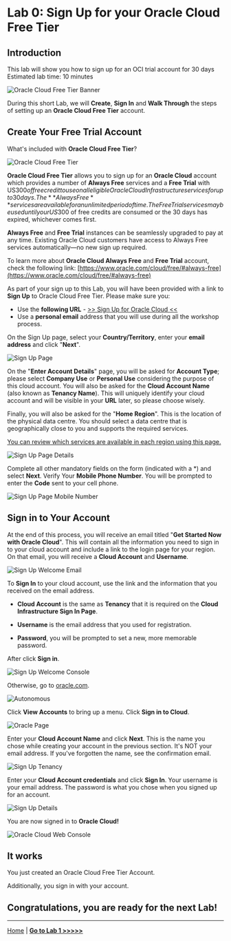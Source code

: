 # Lab 0: Sign Up for your Oracle Cloud Free Tier

## Introduction
This lab will show you how to sign up for an OCI trial account for 30 days
Estimated lab time: 10 minutes

![Oracle Cloud Free Tier Banner](images/oracle_cloud_free_tier0.png)

During this short Lab, we will **Create**, **Sign In** and **Walk Through** the steps of setting up an **Oracle Cloud Free Tier** account.

## Create Your Free Trial Account

What's included with **Oracle Cloud Free Tier**?

![Oracle Cloud Free Tier](images/oracle_cloud_free_tier.png)

**Oracle Cloud Free Tier** allows you to sign up for an **Oracle Cloud** account which provides a number of **Always Free** services and a **Free Trial** with US$300 of free credit to use on all eligible Oracle Cloud Infrastructure services for up to 30 days. The **Always Free** services are available for an unlimited period of time. The Free Trial services may be used until your US$300 of free credits are consumed or the 30 days has expired, whichever comes first.

**Always Free** and **Free Trial** instances can be seamlessly upgraded to pay at any time. Existing Oracle Cloud customers have access to Always Free services automatically—no new sign up required.

To learn more about **Oracle Cloud Always Free** and **Free Trial** account, check the following link:
[https://www.oracle.com/cloud/free/#always-free](https://www.oracle.com/cloud/free/#always-free)

As part of your sign up to this Lab, you will have been provided with a link to **Sign Up** to Oracle Cloud Free Tier. Please make sure you:

- Use the **following URL** - [>> Sign Up for Oracle Cloud <<](http://bit.ly/34TzwGf)
- Use a **personal email** address that you will use during all the workshop process.

On the Sign Up page, select your **Country/Territory**, enter your **email address** and click "**Next**".

![Sign Up Page](images/oracle_cloud_free_tier1.png)

On the "**Enter Account Details**" page, you will be asked for **Account Type**; please select **Company Use** or **Personal Use** considering the purpose of this cloud account.
You will also be asked for the **Cloud Account Name** (also known as **Tenancy Name**). This will uniquely identify your cloud account and will be visible in your **URL** later, so please choose wisely.

Finally, you will also be asked for the "**Home Region**". This is the location of the physical data centre. You should select a data centre that is geographically close to you and supports the required services.

[You can review which services are available in each region using this page.](https://www.oracle.com/uk/cloud/data-regions.html#emea)

![Sign Up Page Details](images/oracle_cloud_free_tier2.png)

Complete all other mandatory fields on the form (indicated with a *) and select **Next**. Verify Your **Mobile Phone Number**.
You will be prompted to enter the **Code** sent to your cell phone.

![Sign Up Page Mobile Number](images/oracle_cloud_free_tier3.png)

## Sign in to Your Account

At the end of this process, you will receive an email titled "**Get Started Now with Oracle Cloud**". This will contain all the information you need to sign in to your cloud account and include a link to the login page for your region.
On that email, you will receive a **Cloud Account** and **Username**.

![Sign Up Welcome Email](images/oracle_cloud_free_tier4_1.png)

To **Sign In** to your cloud account, use the link and the information that you received on the email address. 

- **Cloud Account** is the same as **Tenancy** 
that it is required on the **Cloud Infrastructure Sign In Page**.

- **Username** is the email address that you used for registration.

- **Password**, you will be prompted to set a new, more memorable password.

After click **Sign in**.


![Sign Up Welcome Console](images/oracle_cloud_free_tier4_2.png)


Otherwise, go to [oracle.com](http://cloud.oracle.com).

![Autonomous](images/oracle_cloud_free_tier5.png)

Click **View Accounts** to bring up a menu. Click **Sign in to Cloud**.

![Oracle Page](images/oracle_cloud_free_tier6.png)

Enter your **Cloud Account Name** and click **Next**. This is the name you chose while creating your account in the previous section. It's NOT your email address. If you've forgotten the name, see the confirmation email.

![Sign Up Tenancy](images/oracle_cloud_free_tier7.png)

Enter your **Cloud Account credentials** and click **Sign In**. Your username is your email address. The password is what you chose when you signed up for an account.

![Sign Up Details](images/oracle_cloud_free_tier8.png)

You are now signed in to **Oracle Cloud!**

![Oracle Cloud Web Console](images/webconsole.png)

## It works

You just created an Oracle Cloud Free Tier Account.

Additionally, you sign in with your account.

## Congratulations, you are ready for the next Lab!

---

[Home](../README.md) | [**Go to Lab 1 >>>>>**](../lab1/README.md)
